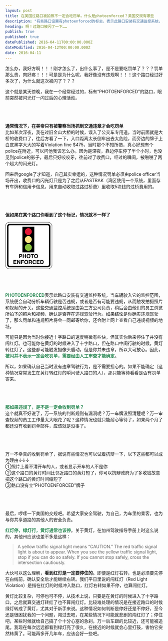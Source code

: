 ```yaml
---
layout: post
title: 在美国过路口被拍照不一定会吃罚单。什么是photoenforced？美国交规有哪些
description: "有些路口设置有photoenforced的标志，表示此路口安装有交通监控系统，当车辆进入它的监控范围，它会自动分析车辆行驶是否违规，或者是否有可能要违规，从而触发拍摄机制，但这不意味着一定会吃罚单，因为稍后还需要人工审查是否确存在违规驾驶行为。在美国行车上路，切记安全驾驶。红灯停，绿灯行，黄灯通常应该停，但不停也不违章。"
heading: 啊！过路口被闪了一下……
publish: true
published: true
datePublished: 2016-04-11T00:00:00.000Z
dateModified: 2016-04-12T00:00:00.000Z
date: 2016-04-11
---
```


<span class="dropcap">怎</span>么办，我好方啊！！！刚才怎么了，出什么事了，是不是要吃罚单了？？？罚单那么贵，肉好疼！！！可是是为什么呢，我好像没有违规啊！！！这个路口经过好多次了，为什么就这次被闪了？？？

这个就是某天傍晚，我在一个经常经过的，标有“PHOTOENFORCED”的路口，眼前突然被闪光灯一闪过后的心理活动。

<p style="margin-bottom:70px"></p>

**通常情况下，在美帝只有被警察当场抓到交通违章才会吃罚单**<br>
比如某次深夜，我在过旧金山大桥的时候，误入了公交车专用道。当时前面就是大桥的收费口了，往后方看了一下，入口距离太长倒车出去太危险，而旁边的牌子上白底黑字大大的写着Violation fine $475，当时那个不知所措，真心好想有个police在附近，可以问他我该怎么办。因为是深夜，靠边停车停了半个小时，也没见到police的影子，最后只好咬咬牙，往前过了收费口，经过的瞬间，被啪啪了两个超大的闪光灯。

回来后google了才知道，自己其实幸运的，这种情况罚单必须由police officer当场开出，收费口的闪光灯只是为了之后从FASTRAK（湾区使用一个系统，里面存有车牌和信用卡信息，用来自动收取过路过桥费）里收取5块钱的过桥费用的。

<p style="margin-bottom:70px"></p>

**但如果在某个路口你看到了这个标记，情况就不一样了**
<p itemprop="image" itemscope itemtype="https://schema.org/ImageObject">
 <img src="/assets/img/photoenforced.png" alt="指示路口装有监控摄像头的标志">
  <meta itemprop="url" content="https://www.blogus123.com/assets/img/photoenforced.png">
  <meta itemprop="width" content="180">
  <meta itemprop="height" content="180">
</p>

<p style="margin-bottom:70px"></p>

<span style="color:#2e8b57">**PHOTOENFORCED**</span>表示此路口安装有交通监控系统，当车辆驶入它的监控范围，系统便会自动分析车辆行驶是否违规，或者是否有可能要违规，从而触发拍摄照片和视频的开关。这些交通监控系统是由第三方公司负责，稍后会由他们的员工浏览所拍下的照片和视频，确认是否存在违规驾驶行为。如果结论是你确实违规驾驶了，那么罚单和违规照片将会一同邮寄给你，还会附上网上查看自己违规视频的地址。

可能只是因为当时你接近十字路口的速度稍微有些快，但其实你后来停住了并没有闯红灯。也可能你在黄灯的时候进入了十字路口，但在路口中间行驶的时候，黄灯转红灯了。这些都可能触发摄像头启动，但是你并未违章，所以大可放心。因此，<span style="color:#2e8b57">**被闪并不表示一定会吃罚单，需要经由人工审查才能确定**</span>。

所以，如果确认自己当时没有违章驾驶行为，是不需要担心的。如果不能确定（这种情况常常发生在黄灯转红灯的瞬间驶入路口的人），那只能等待看看是否有罚单寄来。

<p style="margin-bottom:70px"></p>

<span style="color:#2e8b57">**那如果违规了，是不是一定会收到罚单？**</span><br>
这个就真不好说了，万一系统的判断规则有漏洞呢？万一车牌没照清楚呢？万一审查视频的员工工作量太大眼花了呢？这种情况也就只能耐心等待了，如果两个月了都还没有收到罚单邮件，应该就是没事了。

<p style="margin-bottom:70px"></p>

万一不幸真的收到罚单了，据说有些情况也可以试着抗辩一下，以下这些都可以成为理由↓↓↓<br>
①照片上看不清开车的人，或者显示开车的人不是你<br>
②这个路口的黄灯时间比邻近路口的黄灯短了，你可以抗辩政府为了多收钱故意把这个路口的黄灯时间缩短了<br>
③路口没有立“PHOTOENFORCED”牌子<br>

<p style="margin-bottom:70px"></p>

最后，啰嗦一下美国的交规吧。希望大家安全驾驶，为自己，为车里的乘客，也为与你共享道路的其他人的安全负责。

<span style="color:#2e8b57">**红灯停，绿灯行，黄灯通常也该停**</span>。关于黄灯，在加州驾驶指导手册上时这么说的，其他州应该也差不多是这样：
<blockquote>A yellow traffic signal light means “CAUTION.” The red traffic signal light is about to appear. When you see the yellow traffic signal light, stop if you can do so safely. If you cannot stop safely, cross the intersection cautiously.</blockquote>

大伙可以这么理解，**看到红灯是一定要停住的**。即便是红灯右转，也是必须要先停在白线前，确认安全后才能继续右转。我们平日里说的闯红灯（Red Light Violation）是指在红灯的时候冲入路口，红灯右转如果不停，也算闯红灯。

黄灯比较复杂，可停也可不停，从技术上说，只要是在黄灯的时候进入了十字路口，之后就算交通灯转红了也不算闯红灯。比较难处理的情况是在接近路口的时候绿灯转成了黄灯，尤其对于新手来说。这种情况如何判断是停好还是不停好，至今还是很困扰我的一个问题，闯过去吧，在某些情况下可能就悲剧的闯红灯了；停住吧，某些时候就给自己搞了个十分心塞的急刹，万一后车跟的比较近，还可能被追尾。我现在每次远远都看到绿灯亮了很久，在接近的时候就会心里打鼓，害怕它突然转黄了。可能再多开几年车，应该会好一些吧。

<p style="margin-bottom:70px"></p>
